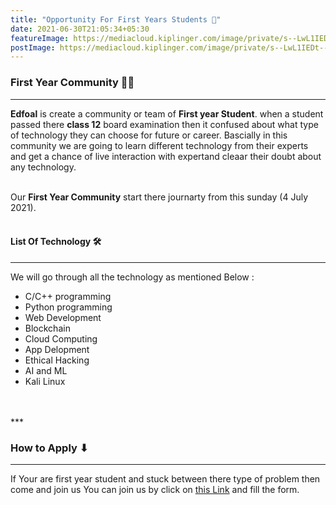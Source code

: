 ```yaml
---
title: "Opportunity For First Years Students 📖"
date: 2021-06-30T21:05:34+05:30
featureImage: https://mediacloud.kiplinger.com/image/private/s--LwL1IEDt--/v1580368138/slideshow/college/T062-S001-ways-for-college-students-to-earn-extra-cash/images/intro.jpg
postImage: https://mediacloud.kiplinger.com/image/private/s--LwL1IEDt--/v1580368138/slideshow/college/T062-S001-ways-for-college-students-to-earn-extra-cash/images/intro.jpg
---
```


### First Year Community 👨‍🎓
***
**Edfoal** is create a community or team of **First year Student**. 
when a student passed there **class 12** board examination then it confused about what type of technology they can choose for future or career. 
Bascially in this community we are going to learn different technology from their experts and get a chance of live interaction with expertand cleaar their doubt about any technology. 
<br>
<br>

Our **First Year Community** start there journarty from this sunday (4 July 2021).
<br>
<br>

#### List Of Technology 🛠
****
We will go through all the technology as mentioned Below :
+ C/C++ programming
+ Python programming
+ Web Development 
+ Blockchain
+ Cloud Computing
+ App Delopment
+ Ethical Hacking 
+ AI and ML
+ Kali Linux   
<br>
<br>
***

### How to Apply ⬇
***
If Your are first year student and stuck between there type of problem then come and join us
You can join us by click on [this Link](https://lnkd.in/e7h3KVT) and fill the form.